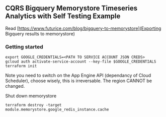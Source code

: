 ## CQRS Bigquery Memorystore Timeseries Analytics with Self Testing Example

Read [https://www.futurice.com/blog/bigquery-to-memorystore](Exporting Bigquery results to memorystore)

### Getting started

    export GOOGLE_CREDENTIALS=<PATH TO SERVICE ACCOUNT JSON CREDS>
    gcloud auth activate-service-account --key-file $GOOGLE_CREDENTIALS
    terraform init

Note you need to switch on the App Engine API (dependancy of Cloud Scheduler), choose wisely, this is irreversable. The region CANNOT be changed.

Shut down memorystore

    terraform destroy -target module.memorystore.google_redis_instance.cache



